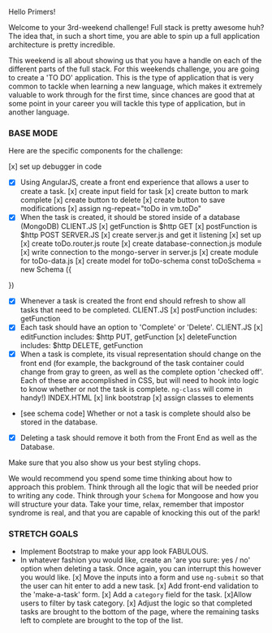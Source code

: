 
Hello Primers!

Welcome to your 3rd-weekend challenge!
Full stack is pretty awesome huh? The idea that, in such a short time, you are able to spin up a full application architecture is pretty incredible. 

This weekend is all about showing us that you have a handle on each of the different parts of the full stack. For this weekends challenge, you are going to create a 'TO DO' application. This is the type of application that is very common to tackle when learning a new language, which makes it extremely valuable to work through for the first time, since chances are good that at some point in your career you will tackle this type of application, but in another language.



### BASE MODE
Here are the specific components for the challenge:

[x] set up debugger in code
* [x] Using AngularJS, create a front end experience that allows a user to create a task.
[x] create input field for task
[x] create button to mark complete
[x] create button to delete
[x] create button to save modifications
[x] assign ng-repeat="toDo in vm.toDo"
* [x] When the task is created, it should be stored inside of a database (MongoDB)
CLIENT.JS
[x] getFunction is $http GET
[x] postFunction is $http POST
SERVER.JS
[x] create server.js and get it listening
[x] set up
[x] create toDo.router.js route
[x] create database-connection.js module
[x] write connection to the mongo-server in server.js
[x] create module for toDo-data.js
[x] create model for toDo-schema
const toDoSchema = new Schema ({

})
* [x] Whenever a task is created the front end should refresh to show all tasks that need to be completed.
CLIENT.JS
[x] postFunction includes: getFunction
* [x] Each task should have an option to 'Complete' or 'Delete'.
CLIENT.JS
[x] editFunction includes: $http PUT, getFunction
[x] deleteFunction includes: $http DELETE, getFunction
* [x] When a task is complete, its visual representation should change on the front end (for example, the background of the task container could change from gray to green, as well as the complete option 'checked off'. Each of these are accomplished in CSS, but will need to hook into logic to know whether or not the task is complete. `ng-class` will come in handy!)
INDEX.HTML
[x] link bootstrap
[x] assign classes to elements
* [see schema code] Whether or not a task is complete should also be stored in the database.
* [x] Deleting a task should remove it both from the Front End as well as the Database.

Make sure that you also show us your best styling chops.

We would recommend you spend some time thinking about how to approach this problem. Think through all the logic that will be needed prior to writing any code. Think through your `Schema` for Mongoose and how you will structure your data. Take your time, relax, remember that impostor syndrome is real, and that you are capable of knocking this out of the park!

### STRETCH GOALS

- Implement Bootstrap to make your app look FABULOUS.
- In whatever fashion you would like, create an 'are you sure: yes / no' option when deleting a task. Once again, you can interrupt this however you would like.
[x] Move the inputs into a form and use `ng-submit` so that the user can hit enter to add a new task.
[x] Add front-end validation to the 'make-a-task' form.
[x] Add a `category` field for the task. 
[x]Allow users to filter by task category. 
[x] Adjust the logic so that completed tasks are brought to the bottom of the page, where the remaining tasks left to complete are brought to the top of the list.
